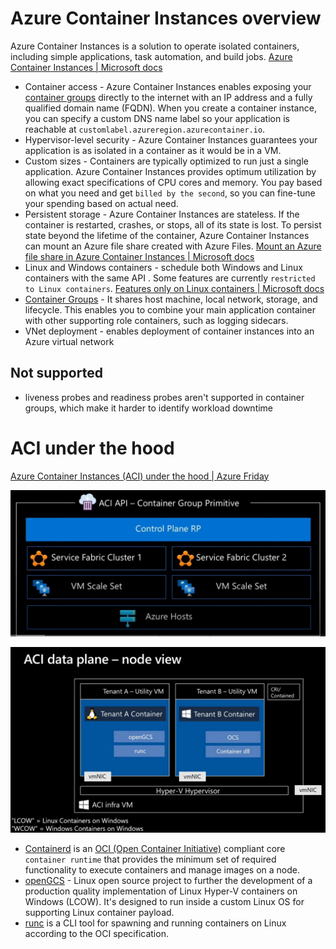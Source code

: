 # Azure Container Instances overview
Azure Container Instances is a solution to operate isolated containers, including simple applications, task automation, and build jobs. [Azure Container Instances | Microsoft docs](https://docs.microsoft.com/en-us/azure/container-instances/container-instances-overview)

* Container access - Azure Container Instances enables exposing your [container groups](https://docs.microsoft.com/en-us/azure/container-instances/container-instances-container-groups) directly to the internet with an IP address and a fully qualified domain name (FQDN). When you create a container instance, you can specify a custom DNS name label so your application is reachable at `customlabel.azureregion.azurecontainer.io`.
* Hypervisor-level security - Azure Container Instances guarantees your application is as isolated in a container as it would be in a VM.
* Custom sizes - Containers are typically optimized to run just a single application. Azure Container Instances provides optimum utilization by allowing exact specifications of CPU cores and memory. You pay based on what you need and get `billed by the second`, so you can fine-tune your spending based on actual need.
* Persistent storage - Azure Container Instances are stateless. If the container is restarted, crashes, or stops, all of its state is lost. To persist state beyond the lifetime of the container, Azure Container Instances can mount an Azure file share created with Azure Files. [Mount an Azure file share in Azure Container Instances | Microsoft docs](https://docs.microsoft.com/en-us/azure/container-instances/container-instances-volume-azure-files)
* Linux and Windows containers -  schedule both Windows and Linux containers with the same API . Some features are currently `restricted to Linux containers`. [Features only on Linux containers | Microsoft docs](https://docs.microsoft.com/en-us/azure/container-instances/container-instances-overview#linux-and-windows-containers)
* [Container Groups](https://docs.microsoft.com/en-us/azure/container-instances/container-instances-container-groups) - It shares host machine, local network, storage, and lifecycle. This enables you to combine your main application container with other supporting role containers, such as logging sidecars.
* VNet deployment - enables deployment of container instances into an Azure virtual network

## Not supported
* liveness probes and readiness probes aren't supported in container groups, which make it harder to identify workload downtime

# ACI under the hood
[Azure Container Instances (ACI) under the hood | Azure Friday](https://www.youtube.com/watch?v=giQLmxMKAKE)

![alt txt](/images/aci-control-plane.jpg)

![alt txt](/images/aci-node-plane.jpg)

* [Containerd](https://containerd.io/) is an [OCI (Open Container Initiative)](https://opencontainers.org/) compliant core `container runtime` that provides the minimum set of required functionality to execute containers and manage images on a node.
* [openGCS](https://github.com/microsoft/opengcs) - Linux open source project to further the development of a production quality implementation of Linux Hyper-V containers on Windows (LCOW). It's designed to run inside a custom Linux OS for supporting Linux container payload.
* [runc](https://github.com/opencontainers/runc) is a CLI tool for spawning and running containers on Linux according to the OCI specification.
